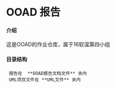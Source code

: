 # OOAD 报告

#### 介绍
这是OOAD的作业仓库，属于16软温第四小组

#### 目录结构
     报告在  **OOAD报告文档文件** 夹内
     UML项目文件在 **UML文件** 夹内



